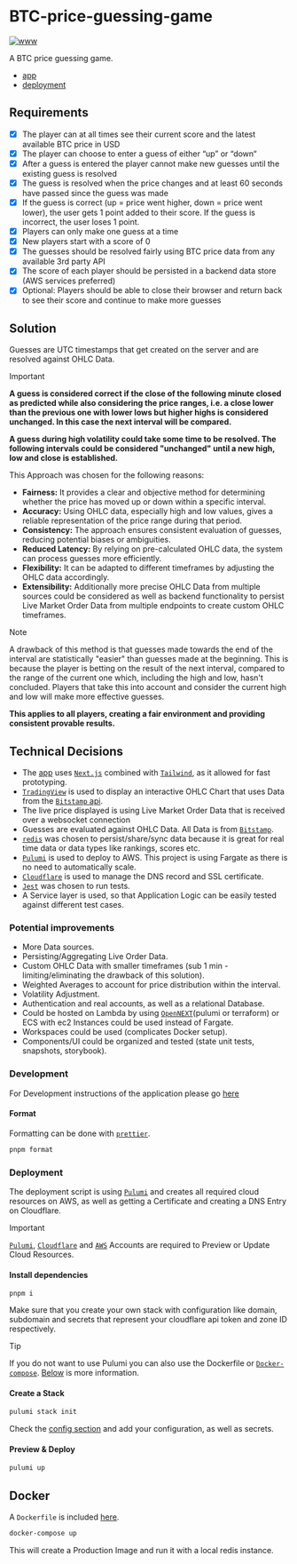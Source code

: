 # BTC-price-guessing-game

[![www](https://img.shields.io/badge/docs-online-green)](https://btc-game.nicozweifel.com/)

A BTC price guessing game.

- [app](/app)
- [deployment](index.ts)

## Requirements

- [x] The player can at all times see their current score and the latest available BTC price in USD
- [x] The player can choose to enter a guess of either “up” or “down“
- [x] After a guess is entered the player cannot make new guesses until the existing guess is resolved
- [x] The guess is resolved when the price changes and at least 60 seconds have passed since the guess was made
- [x] If the guess is correct (up = price went higher, down = price went lower), the user gets 1 point added to their score. If the guess is incorrect, the user loses 1 point.
- [x] Players can only make one guess at a time
- [x] New players start with a score of 0
- [x] The guesses should be resolved fairly using BTC price data from any available 3rd party API
- [x] The score of each player should be persisted in a backend data store (AWS services preferred)
- [x] Optional: Players should be able to close their browser and return back to see their score and continue to make more guesses

## Solution

Guesses are UTC timestamps that get created on the server and are resolved against OHLC Data.

> [!IMPORTANT]
> **A guess is considered correct if the close of the following minute closed as predicted while also considering the price ranges, i.e. a close lower than the previous one with lower lows but higher highs is considered unchanged. In this case the next interval will be compared.**
>
> **A guess during high volatility could take some time to be resolved. The following intervals could be considered "unchanged" until a new high, low and close is established.**

This Approach was chosen for the following reasons:

- **Fairness:** It provides a clear and objective method for determining whether the price has moved up or down within a specific interval.
- **Accuracy:** Using OHLC data, especially high and low values, gives a reliable representation of the price range during that period.
- **Consistency:** The approach ensures consistent evaluation of guesses, reducing potential biases or ambiguities.
- **Reduced Latency:** By relying on pre-calculated OHLC data, the system can process guesses more efficiently.
- **Flexibility:** It can be adapted to different timeframes by adjusting the OHLC data accordingly.
- **Extensibility:** Additionally more precise OHLC Data from multiple sources could be considered as well as backend functionality to persist Live Market Order Data from multiple endpoints to create custom OHLC timeframes.

> [!NOTE]
> A drawback of this method is that guesses made towards the end of the interval are statistically "easier" than guesses made at the beginning. 
> This is because the player is betting on the result of the next interval, compared to the range of the current one which, including the high and low, hasn't concluded.
> Players that take this into account and consider the current high and low will make more effective guesses.
>
> **This applies to all players, creating a fair environment and providing consistent provable results.**


## Technical Decisions

- The [app](/app) uses [`Next.js`](https://nextjs.org/) combined with [`Tailwind`](https://tailwindui.com/), as it allowed for fast prototyping.
- [`TradingView`](https://www.tradingview.com/widget/advanced-chart/) is used to display an interactive OHLC Chart that uses Data from the [`Bitstamp` api](https://www.bitstamp.net/api/).
- The live price displayed is using Live Market Order Data that is received over a websocket connection
- Guesses are evaluated against OHLC Data. All Data is from [`Bitstamp`](https://www.bitstamp.net/api/).
- [`redis`](https://redis.io/) was chosen to persist/share/sync data because it is great for real time data or data types like rankings, scores etc.
- [`Pulumi`](https://www.pulumi.com/docs/) is used to deploy to AWS. This project is using Fargate as there is no need to automatically scale. 
- [`Cloudflare`](https://www.cloudflare.com/) is used to manage the DNS record and SSL certificate.
- [`Jest`](https://jestjs.io/) was chosen to run tests. 
- A Service layer is used, so that Application Logic can be easily tested against different test cases.

### Potential improvements

- More Data sources.
- Persisting/Aggregating Live Order Data.
- Custom OHLC Data with smaller timeframes (sub 1 min - limiting/eliminating the drawback of this solution).
- Weighted Averages to account for price distribution within the interval.
- Volatility Adjustment.
- Authentication and real accounts, as well as a relational Database.
- Could be hosted on Lambda by using [`OpenNEXT`](https://open-next.js.org/)(pulumi or terraform) or ECS with ec2 Instances could be used instead of Fargate.
- Workspaces could be used (complicates Docker setup).
- Components/UI could be organized and tested (state unit tests, snapshots, storybook). 

### Development

For Development instructions of the application please go [here](/app/README.md)

#### Format

Formatting can be done with [`prettier`](https://prettier.io/).

```bash
pnpm format
```

### Deployment

The deployment script is using [`Pulumi`](https://www.pulumi.com/docs/) and creates all required cloud resources on AWS, as well as getting a Certificate and creating a DNS Entry on Cloudflare.

> [!IMPORTANT]
> [`Pulumi`](https://www.pulumi.com/docs/), [`Cloudflare`](https://www.cloudflare.com/) and [`AWS`](https://aws.amazon.com/) Accounts are required to Preview or Update Cloud Resources.


#### Install dependencies
```
pnpm i
```

Make sure that you create your own stack with configuration like domain, subdomain and secrets that represent your cloudflare api token and zone ID respectively.

> [!TIP]  
> If you do not want to use Pulumi you can also use the Dockerfile or [`Docker-compose`](https://docs.docker.com/compose/). [Below](#Docker) is more information.

#### Create a Stack


```bash
pulumi stack init
```

Check the [config section](https://www.pulumi.com/docs/concepts/config/) and add your configuration, as well as secrets. 

#### Preview & Deploy

```bash
pulumi up
```

## Docker

A `Dockerfile` is included [here](/app/Dockerfile).


```bash
docker-compose up
```

This will create a Production Image and run it with a local redis instance.
